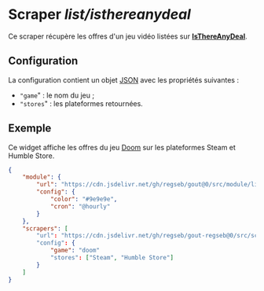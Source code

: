 # Scraper _list/isthereanydeal_

Ce scraper récupère les offres d'un jeu vidéo listées sur
[**IsThereAnyDeal**](https://isthereanydeal.com/).

## Configuration

La configuration contient un objet
[JSON](https://www.json.org/json-fr.html "JavaScript Object Notation") avec les
propriétés suivantes :

- `"game`" : le nom du jeu ;
- `"stores`" : les plateformes retournées.

## Exemple

Ce widget affiche les offres du jeu
[Doom](https://isthereanydeal.com/game/doom/info/) sur les plateformes Steam et
Humble Store.

```JSON
{
    "module": {
        "url": "https://cdn.jsdelivr.net/gh/regseb/gout@0/src/module/list/list.js",
        "config": {
            "color": "#9e9e9e",
            "cron": "@hourly"
        }
    },
    "scrapers": [
        "url": "https://cdn.jsdelivr.net/gh/regseb/gout-regseb@0/src/scraper/list/isthereanydeal/isthereanydeal.js",
        "config": {
            "game": "doom"
            "stores": ["Steam", "Humble Store"]
        }
    ]
}
```
